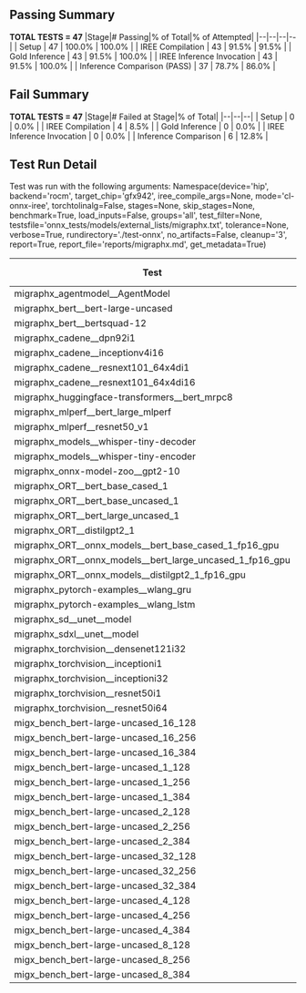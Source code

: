 ## Passing Summary

**TOTAL TESTS = 47**
|Stage|# Passing|% of Total|% of Attempted|
|--|--|--|--|
| Setup | 47 | 100.0% | 100.0% |
| IREE Compilation | 43 | 91.5% | 91.5% |
| Gold Inference | 43 | 91.5% | 100.0% |
| IREE Inference Invocation | 43 | 91.5% | 100.0% |
| Inference Comparison (PASS) | 37 | 78.7% | 86.0% |
## Fail Summary

**TOTAL TESTS = 47**
|Stage|# Failed at Stage|% of Total|
|--|--|--|
| Setup | 0 | 0.0% |
| IREE Compilation | 4 | 8.5% |
| Gold Inference | 0 | 0.0% |
| IREE Inference Invocation | 0 | 0.0% |
| Inference Comparison | 6 | 12.8% |
## Test Run Detail
Test was run with the following arguments:
Namespace(device='hip', backend='rocm', target_chip='gfx942', iree_compile_args=None, mode='cl-onnx-iree', torchtolinalg=False, stages=None, skip_stages=None, benchmark=True, load_inputs=False, groups='all', test_filter=None, testsfile='onnx_tests/models/external_lists/migraphx.txt', tolerance=None, verbose=True, rundirectory='./test-onnx', no_artifacts=False, cleanup='3', report=True, report_file='reports/migraphx.md', get_metadata=True)

| Test | Exit Status | Mean Benchmark Time (ms) | Notes |
|--|--|--|--|
| migraphx_agentmodel__AgentModel | Numerics | 2.133182390452144 | |
| migraphx_bert__bert-large-uncased | PASS | 18.874034774279945 | |
| migraphx_bert__bertsquad-12 | compilation | None | |
| migraphx_cadene__dpn92i1 | PASS | 5.028169425204396 | |
| migraphx_cadene__inceptionv4i16 | PASS | 29.398567761139322 | |
| migraphx_cadene__resnext101_64x4di1 | PASS | 6.37183985796518 | |
| migraphx_cadene__resnext101_64x4di16 | PASS | 29.813642451901814 | |
| migraphx_huggingface-transformers__bert_mrpc8 | PASS | 7.173531763286332 | |
| migraphx_mlperf__bert_large_mlperf | Numerics | 28.749852778557212 | |
| migraphx_mlperf__resnet50_v1 | PASS | 5.05951844102845 | |
| migraphx_models__whisper-tiny-decoder | PASS | 42.92285445747742 | |
| migraphx_models__whisper-tiny-encoder | Numerics | 45.37734570395616 | |
| migraphx_onnx-model-zoo__gpt2-10 | compilation | None | |
| migraphx_ORT__bert_base_cased_1 | PASS | 112.38883764276073 | |
| migraphx_ORT__bert_base_uncased_1 | PASS | 109.41649471513098 | |
| migraphx_ORT__bert_large_uncased_1 | PASS | 456.15128602366894 | |
| migraphx_ORT__distilgpt2_1 | PASS | 60.79571577073592 | |
| migraphx_ORT__onnx_models__bert_base_cased_1_fp16_gpu | Numerics | 62.272296738669716 | |
| migraphx_ORT__onnx_models__bert_large_uncased_1_fp16_gpu | Numerics | 240.7142454240885 | |
| migraphx_ORT__onnx_models__distilgpt2_1_fp16_gpu | Numerics | 35.574786813446764 | |
| migraphx_pytorch-examples__wlang_gru | PASS | 18.293912102387328 | |
| migraphx_pytorch-examples__wlang_lstm | PASS | 8.134577277480442 | |
| migraphx_sd__unet__model | import_model | None | |
| migraphx_sdxl__unet__model | import_model | None | |
| migraphx_torchvision__densenet121i32 | PASS | 18.14620696907688 | |
| migraphx_torchvision__inceptioni1 | PASS | 4.888923790228243 | |
| migraphx_torchvision__inceptioni32 | PASS | 28.12574809106687 | |
| migraphx_torchvision__resnet50i1 | PASS | 3.557168945877088 | |
| migraphx_torchvision__resnet50i64 | PASS | 20.82820366794134 | |
| migx_bench_bert-large-uncased_16_128 | PASS | 32.28775709585258 | |
| migx_bench_bert-large-uncased_16_256 | PASS | 52.21801242814996 | |
| migx_bench_bert-large-uncased_16_384 | PASS | 70.1519282379498 | |
| migx_bench_bert-large-uncased_1_128 | PASS | 12.142469492291324 | |
| migx_bench_bert-large-uncased_1_256 | PASS | 12.463979791694628 | |
| migx_bench_bert-large-uncased_1_384 | PASS | 19.233732482183488 | |
| migx_bench_bert-large-uncased_2_128 | PASS | 12.868373191995936 | |
| migx_bench_bert-large-uncased_2_256 | PASS | 13.4221454962897 | |
| migx_bench_bert-large-uncased_2_384 | PASS | 20.70848733944563 | |
| migx_bench_bert-large-uncased_32_128 | PASS | 65.01367760850398 | |
| migx_bench_bert-large-uncased_32_256 | PASS | 98.42322240140112 | |
| migx_bench_bert-large-uncased_32_384 | PASS | 139.4751536194235 | |
| migx_bench_bert-large-uncased_4_128 | PASS | 14.431024855636311 | |
| migx_bench_bert-large-uncased_4_256 | PASS | 16.302467208326785 | |
| migx_bench_bert-large-uncased_4_384 | PASS | 25.03814851488208 | |
| migx_bench_bert-large-uncased_8_128 | PASS | 18.844796957129294 | |
| migx_bench_bert-large-uncased_8_256 | PASS | 26.744505626340512 | |
| migx_bench_bert-large-uncased_8_384 | PASS | 39.78676905562342 | |
